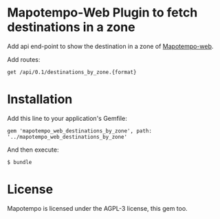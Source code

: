 Mapotempo-Web Plugin to fetch destinations in a zone
====================================================
Add api end-point to show the destination in a zone of [Mapotempo-web](https://github.com/Mapotempo/mapotempo-web).

Add routes:
```
get /api/0.1/destinations_by_zone.{format}
```

Installation
============

Add this line to your application's Gemfile:

    gem 'mapotempo_web_destinations_by_zone', path: '../mapotempo_web_destinations_by_zone'

And then execute:

    $ bundle

License
=======

Mapotempo is licensed under the AGPL-3 license, this gem too.
